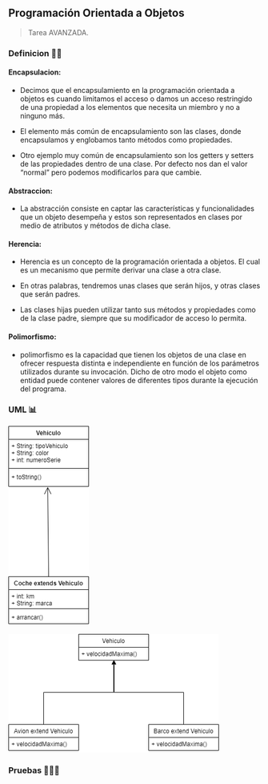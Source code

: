 ## Programación Orientada a Objetos

> Tarea AVANZADA.

### Definicion 👨‍🏫

#### Encapsulacion:

- Decimos que el encapsulamiento en la programación orientada a objetos es cuando limitamos el acceso
o damos un acceso restringido de una propiedad a los elementos que necesita un miembro y no a ninguno más.

- El elemento más común de encapsulamiento son las clases, donde encapsulamos y englobamos tanto métodos como
propiedades.

- Otro ejemplo muy común de encapsulamiento son los getters y setters de las propiedades dentro de una clase. Por defecto nos
dan el valor “normal” pero podemos modificarlos para que cambie.


#### Abstraccion:

- La abstracción consiste en captar las características y funcionalidades que un objeto desempeña y estos son representados
en clases por medio de atributos y métodos de dicha clase.

#### Herencia:

- Herencia es un concepto de la programación orientada a objetos. El cual es un mecanismo que permite
derivar una clase a otra clase.

- En otras palabras, tendremos unas clases que serán hijos, y otras clases que serán padres.

- Las clases hijas pueden utilizar tanto sus métodos y propiedades como de la clase padre, siempre que
su modificador de acceso lo permita.

#### Polimorfismo:

- polimorfismo es la capacidad que tienen los objetos de una clase en ofrecer respuesta distinta e independiente en función
de los parámetros utilizados durante su invocación. Dicho de otro modo el objeto como entidad puede contener valores de diferentes
tipos durante la ejecución del programa.


### UML 📊

![UML](Imagenes/UML1.png)

![UML](Imagenes/UML2.png)

### Pruebas 👨🏻‍💻

